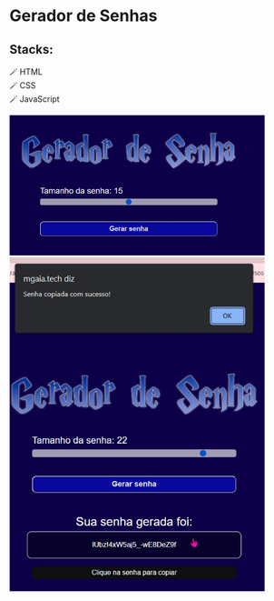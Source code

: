 # Gerador de Senhas

## Stacks:

<p> 
🪄 HTML </br>
🪄 CSS </br>
🪄 JavaScript </br>
</p>

<img src="https://github.com/mgvictoriano/GeradorSenha/blob/master/assets/1.jpg" width="450" alt="geradordesenha" /> 

<img src="https://github.com/mgvictoriano/GeradorSenha/blob/master/assets/2.jpg" width="450" heigth="150" alt="geradordesenha" /> 
